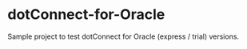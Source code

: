 dotConnect-for-Oracle
=====================

Sample project to test dotConnect for Oracle (express / trial) versions.
